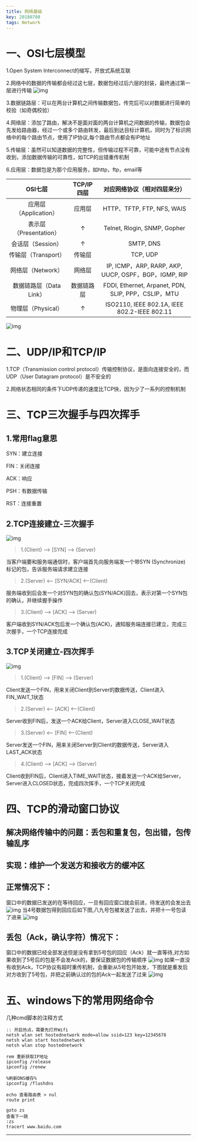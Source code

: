 ```yaml
---
title: 网络基础
key: 20180708
tags: Network
---
```


# 一、OSI七层模型

1.Open System Interconnect的缩写，开放式系统互联

2.网络中的数据的传输都会经过这七层，数据包经过后六层的封装，最终通过第一层进行传输
![img](../myres/20180708/2018-08-21_00001.png)

3.数据链路层：可以在两台计算机之间传输数据包，传完后可以对数据进行简单的校验（如奇偶校验）

4.网络层：添加了路由，解决不是面对面的两台计算机之间数据的传输，数据包会先发给路由器，经过一个或多个路由转发，最后到达目标计算机，同时为了标识网络中的每个路由节点，使用了IP协议,每个路由节点都会有IP地址

5.传输层：虽然可以知道数据的完整性，但传输过程不可靠，可能中途有节点没有收到，添加数据传输的可靠性，如TCP的出错重传机制

6.应用层：数据包是为那个应用服务，如http，ftp，email等

OSI七层|TCP/IP四层|对应网络协议（相对四层来分）
:---:|:---:|:---:
应用层（Application）|应用层|HTTP、TFTP, FTP, NFS, WAIS
表示层（Presentation）|↑|Telnet, Rlogin, SNMP, Gopher
会话层（Session）|↑|SMTP, DNS
传输层（Transport）|传输层|TCP, UDP
网络层（Network）|网络层|IP, ICMP，ARP, RARP, AKP, UUCP, OSPF，BGP，IGMP, RIP
数据链路层（Data Link）|数据链路层|FDDI, Ethernet, Arpanet, PDN, SLIP, PPP，CSLIP，MTU
物理层（Physical）|↑|ISO2110, IEEE 802.1A, IEEE 802.2-IEEE 802.11

<!--more-->

![img](../myres/20180708/2018-08-21_00002.png)

# 二、UDP/IP和TCP/IP

1.TCP（Transmission control protocol）传输控制协议，是面向连接安全的，而UDP（User Datagram protocol）是不安全的

2.网络状态相同的条件下UDP传递的速度比TCP快，因为少了一系列的控制机制

# 三、TCP三次握手与四次挥手

## 1.常用flag意思

SYN：建立连接

FIN：关闭连接

ACK：响应

PSH：有数据传输

RST：连接重置

## 2.TCP连接建立-三次握手

![img](../myres/20180708/20180821000000004.png)

> 1.(Client) --> [SYN] --> (Server)

当客户端要和服务端通信时，客户端首先向服务端发一个带SYN (Synchronize) 标记的包，告诉服务端请求建立连接  

> 2.(Server) <-- [SYN/ACK] <--(Client)

服务端收到后会发一个对SYN包的确认包(SYN/ACK)回去，表示对第一个SYN包的确认，并继续握手操作

> 3.(Client) --> [ACK] --> (Server)

客户端收到SYN/ACK包后发一个确认包(ACK)，通知服务端连接已建立，完成三次握手，一个TCP连接完成

## 3.TCP关闭建立-四次挥手

![img](../myres/20180708/20180821000000003.png)

> 1.(Client) --> [FIN] --> (Server)

Client发送一个FIN，用来关闭Client到Server的数据传送，Client进入FIN_WAIT_1状态

> 2.(Server) <-- [ACK] <--(Client)

Server收到FIN后，发送一个ACK给Client，Server进入CLOSE_WAIT状态

> 3.(Server) <-- [FIN] <--(Client)

Server发送一个FIN，用来关闭Server到Client的数据传送，Server进入LAST_ACK状态

> 4.(Client) --> [ACK] --> (Server)

Client收到FIN后，Client进入TIME_WAIT状态，接着发送一个ACK给Server，Server进入CLOSED状态，完成四次挥手，一个TCP关闭完成

# 四、TCP的滑动窗口协议

## 解决网络传输中的问题：丢包和重复包，包出错，包传输乱序

## 实现：维护一个发送方和接收方的缓冲区

## 正常情况下：

窗口中的数据已发送的在等待回应，一旦有回应窗口就会前进，待发送的会发出去
![img](../myres/20180708/187489215156.png)
当4号数据包得到回应后如下图,八九号包被发送了出去，并把十一号包读了进来
![img](../myres/20180708/187489225156.png)

## 丢包（Ack，确认字符）情况下：

窗口中的数据已经全部发送但是没有拿到5号包的回应（Ack）就一直等待,对方如果收到了5号后的包是不会发Ack的，要保证数据包的传输顺序
![img](../myres/20180708/00000000001.png)
如果一直没有收到Ack，TCP协议有超时重传机制，会重新从5号包开始发，下图就是重发后对方收到了5号包，并把之前确认过的包的Ack一起发送了过来
![img](../myres/20180708/00000000002.png)

# 五、windows下的常用网络命令

几种cmd脚本的注释方式

```dos
:: 开启热点，需要先打开Wifi
netsh wlan set hostednetwork mode=allow ssid=123 key=12345678
netsh wlan start hostednetwork
netsh wlan stop hostednetwork

rem 重新获取IP地址
ipconfig /release
ipconfig /renew

%刷新DNS缓存%
ipconfig /flushdns

echo 查看路由表 > nul
route print

goto zs
查看下一跳
:zs
tracert www.baidu.com
```

---